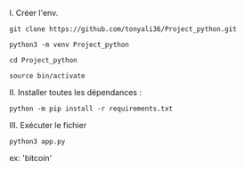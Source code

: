 I. Créer l'env.

`git clone https://github.com/tonyali36/Project_python.git`

`python3 -m venv Project_python`

`cd Project_python`

`source bin/activate`

II. Installer toutes les dépendances :

`python -m pip install -r requirements.txt`

III. Exécuter le fichier

`python3 app.py`

ex: 'bitcoin'
